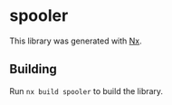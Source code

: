 # spooler

This library was generated with [Nx](https://nx.dev).

## Building

Run `nx build spooler` to build the library.
